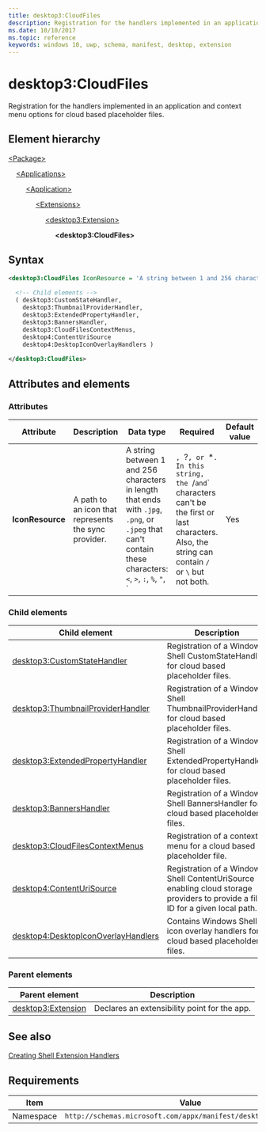 ```yaml
---
title: desktop3:CloudFiles
description: Registration for the handlers implemented in an application and context menu options for cloud based placeholder files.
ms.date: 10/10/2017
ms.topic: reference
keywords: windows 10, uwp, schema, manifest, desktop, extension 
---
```


# desktop3:CloudFiles

Registration for the handlers implemented in an application and context menu options for cloud based placeholder files.

## Element hierarchy

[\<Package\>](element-package.md)

&nbsp;&nbsp;&nbsp;&nbsp;[\<Applications\>](element-applications.md)

&nbsp;&nbsp;&nbsp;&nbsp; &nbsp;&nbsp;&nbsp;&nbsp;[\<Application\>](element-application.md)

&nbsp;&nbsp;&nbsp;&nbsp; &nbsp;&nbsp;&nbsp;&nbsp; &nbsp;&nbsp;&nbsp;&nbsp;[\<Extensions\>](element-1-extensions.md)

&nbsp;&nbsp;&nbsp;&nbsp; &nbsp;&nbsp;&nbsp;&nbsp; &nbsp;&nbsp;&nbsp;&nbsp; &nbsp;&nbsp;&nbsp;&nbsp;[\<desktop3:Extension\>](element-desktop3-extension.md)

&nbsp;&nbsp;&nbsp;&nbsp; &nbsp;&nbsp;&nbsp;&nbsp; &nbsp;&nbsp;&nbsp;&nbsp; &nbsp;&nbsp;&nbsp;&nbsp; &nbsp;&nbsp;&nbsp;&nbsp;**\<desktop3:CloudFiles\>**

## Syntax

```xml
<desktop3:CloudFiles IconResource = 'A string between 1 and 256 characters in length that ends with ".jpg", ".png", or ".jpeg" that cant contain these characters: <, >, :, %, ", |, ?, or *. In this string, the / and \ characters cant be the first or last characters. Also, the string can contain / or \ but not both.' >
    
  <!-- Child elements -->
  ( desktop3:CustomStateHandler,
    desktop3:ThumbnailProviderHandler, 
    desktop3:ExtendedPropertyHandler,
    desktop3:BannersHandler,
    desktop3:CloudFilesContextMenus,
    desktop4:ContentUriSource
    desktop4:DesktopIconOverlayHandlers )
    
</desktop3:CloudFiles>
```

## Attributes and elements

### Attributes

| Attribute | Description | Data type | Required | Default value |
|-|-|-|-|-|
| **IconResource** | A path to an icon that represents the sync provider. | A string between 1 and 256 characters in length that ends with `.jpg`, `.png`, or `.jpeg` that can't contain these characters: `<`, `>`, `:`, `%`, `"`, `|`, `?`, or `*`. In this string, the `/` and `\` characters can't be the first or last characters. Also, the string can contain `/` or `\` but not both. | Yes |  |

### Child elements

| Child element | Description |
|-|-|
| [desktop3:CustomStateHandler](element-desktop3-customstatehandler.md) | Registration of a Windows Shell CustomStateHandler for cloud based placeholder files. |  
| [desktop3:ThumbnailProviderHandler](element-desktop3-ThumbnailProviderHandler.md) | Registration of a Windows Shell ThumbnailProviderHandler for cloud based placeholder files. |  
| [desktop3:ExtendedPropertyHandler](element-desktop3-ExtendedPropertyHandler.md) | Registration of a Windows Shell ExtendedPropertyHandler for cloud based placeholder files. |  
| [desktop3:BannersHandler](element-desktop3-BannersHandler.md) | Registration of a Windows Shell BannersHandler for cloud based placeholder files. |  
| [desktop3:CloudFilesContextMenus](element-desktop3-CloudFilesContextMenus.md) | Registration of a context menu for a cloud based placeholder file. |
| [desktop4:ContentUriSource](element-desktop4-contenturisource.md) | Registration of a Windows Shell ContentUriSource enabling cloud storage providers to provide a file ID for a given local path. |  
| [desktop4:DesktopIconOverlayHandlers](element-desktop4-contenturisource.md) | Contains Windows Shell icon overlay handlers for cloud based placeholder files. | 

### Parent elements

| Parent element | Description |
|-|-|
| [desktop3:Extension](element-desktop3-extension.md) | Declares an extensibility point for the app. |

## See also

[Creating Shell Extension Handlers](/windows/win32/shell/handlers)

## Requirements

| Item  | Value  |
|--|--|
| Namespace | `http://schemas.microsoft.com/appx/manifest/desktop/windows10/3` |

